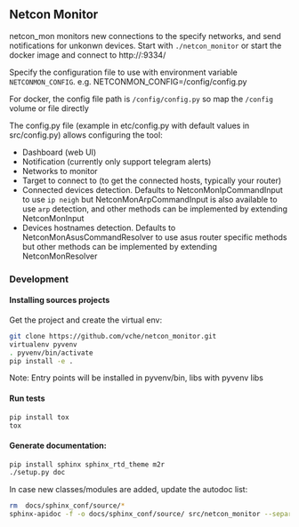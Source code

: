 ## Netcon Monitor

netcon_mon monitors new connections to the specify networks, and send notifications for unkonwn devices.
Start with `./netcon_monitor` or start the docker image and connect to http://<host>:9334/

Specify the configuration file to use with environment variable `NETCONMON_CONFIG`.
e.g. NETCONMON_CONFIG=/config/config.py

For docker, the config file path is `/config/config.py` so map the `/config` volume or file directly

The config.py file (example in etc/config.py with default values in src/config.py) allows configuring the tool:
- Dashboard (web UI)
- Notification (currently only support telegram alerts)
- Networks to monitor
- Target to connect to (to get the connected hosts, typically your router)
- Connected devices detection. Defaults to NetconMonIpCommandInput to use `ip neigh` but NetconMonArpCommandInput is also available to use `arp` detection, and other methods can be implemented by extending NetconMonInput
- Devices hostnames detection. Defaults to NetconMonAsusCommandResolver to use asus router specific methods but other methods can be implemented by extending NetconMonResolver

### Development

#### Installing sources projects

Get the project and create the virtual env:
```sh
git clone https://github.com/vche/netcon_monitor.git
virtualenv pyvenv
. pyvenv/bin/activate
pip install -e .
```

Note: Entry points will be installed in pyvenv/bin, libs with pyvenv libs

#### Run tests

```sh
pip install tox
tox
```

#### Generate documentation:

```sh
pip install sphinx sphinx_rtd_theme m2r
./setup.py doc
```

In case new classes/modules are added, update the autodoc list:
```sh
rm  docs/sphinx_conf/source/*
sphinx-apidoc -f -o docs/sphinx_conf/source/ src/netcon_monitor --separate
```
